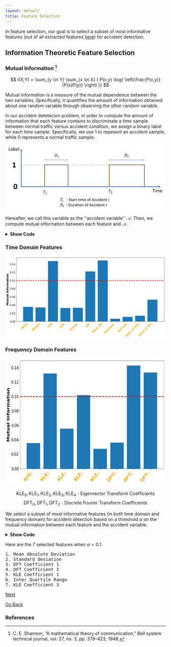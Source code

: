 ```yaml
---
layout: default
title: Feature Selection
---
```


In feature selection, our goal is to select a subset of most informative features (out of all extracted features [here](./feat_extract.html)) for accident detection. 

## Information Theoretic Feature Selection

### Mutual Information [^1]

$$ I(X;Y) = \sum_{y \in Y} \sum_{x \in X}  { P(x,y) \log{ \left(\frac{P(x,y)}{P(x)P(y)} \right) }} $$

Mutual information is a measure of the mutual dependence between the two variables. Specifically, it quantifies the amount of information obtained about one random variable through observing the other random variable. 

In our accident detetecion problem, in order to compute the amount of information that each feature contains to discriminate a time sample between normal traffic versus accident condition, we assign a binary label for each time sample. Specifically, we use $1$ to repesent an accident sample, while $0$ represents a normal traffic sample. 

![labels](../images/labels.png)

Hereafter, we call this variable as the ''accident variable'' $\mathcal{A}$. Then, we compute mutual information between each feature and $\mathcal{A}$. 

<details> <summary> <b> Show Code </b> </summary>
  
```python
from sklearn.metrics import adjusted_mutual_info_score

def quantize_fspace(feat,bins): 
    """
    Quantize feature array
    Args:
        feat: feature array
        bins: quantization levels
    Return: 
        q_feat: quantized feature array
    """ 
    min_r = np.floor(min(feat))
    max_r = np.ceil(max(feat))
    Edges = np.linspace(min_r, max_r, num=bins+1)
    q_feat = np.digitize(feat,bins=Edges)       
    return q_feat


def mutual_info(feat,label,bins):
    """
    Compute mutual information with accident variable
    Args:
        feat: feature array
        label: accident variable
        bins:  
    Return: 
        mi = mutual information
    """ 
    q_feat = quantize_fspace(feat,bins) #quantize the feature array
    mi = adjusted_mutual_info_score(q_feat,label)
    return mi
    
```
</details>

### Time Domain Features

![MI_time](../images/mi_time.png)

### Frequency Domain Features

<p align="center"> <img src="../images/mi_freq.png" height="400" width="700"> </p>

$$\text{KLE}_0, \text{KLE}_1, \text{KLE}_2, \text{KLE}_3, \text{KLE}_4 : \text{Eigenvector Transform Coefficients} $$
$$\text{DFT}_0, \text{DFT}_1, \text{DFT}_2 : \text{Discrete Fourier Transform Coefficients} $$

We select a subset of most informative features (in both time domain and frequency domain) for accident detection based on a threshold $\alpha$ on the mutual information between each feature and the accident variable.

<details> <summary> <b> Show Code </b> </summary>
  
```python
def mi_bar_plot(mi,feat_name):  
    """
    Bar plot of mutual information between features and accident variable
    Args:
        mi: mutual information array
        feat_name: feature names
    Return: 
        None: plot and save a bar plot of mutual information array
    """    
    fig = plt.figure(figsize=(18,8))
    plt.bar(range(len(mi)),mi)    
    plt.xticks(range(11),feat_name, color='orange', rotation=45, fontweight='bold',
                               fontsize='17', horizontalalignment='right')
    
    #plot threshold at 0.1
    plt.axhline(y=0.1,color='r',linestyle='--',linewidth=3,label = '')
    
    #stylish adjustments
    plt.rcParams['xtick.labelsize'] = 17
    plt.rcParams['ytick.labelsize'] = 17
    plt.ylabel('Mutual Information',fontweight='bold',fontsize=20)
    
    #save the figure as .png
    plt.savefig('Figures/mi.png', format='png',bbox_inches='tight')

#time domain features bar plot 
feature_name =['Mean','Median','STD','RMS','Energy','IQR','Mean AD','Skewness',
                   'Kurtosis','Mean of Max','Mean of Min']
mi_bar_plot(mi_time,feat_name)

#frequency domain features bar plot 
feature_name =['KLE$_0$','KLE$_1$','KLE$_2$','KLE$_3$','KLE$_4$','DFT$_0$'
                                   ,'DFT$_1$','DFT$_2$']
mi_bar_plot(mi_freq,feat_name)

```
</details>

Here are the 7 selected features when  $\alpha =0.1$.

<pre>
1. Mean Absolute Deviation                                                    
2. Standard deviation               
3. DFT Coefficient 1                 
4. DFT Coefficient 2
5. KLE Coefficient 1
6. Inter Quartile Range
7. KLE Coefficient 3
</pre>

[Next](../pages/classify.html)

[Go Back](../)

### References
[^1]: C. E. Shannon, “A mathematical theory of communication,” Bell system technical journal, vol. 27, no. 3, pp. 379–423, 1948.

